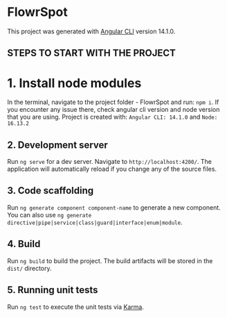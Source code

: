 # FlowrSpot
This project was generated with [Angular CLI](https://github.com/angular/angular-cli) version 14.1.0.
## STEPS TO START WITH THE PROJECT

# 1. Install node modules
In the terminal, navigate to the project folder - FlowrSpot and run: `npm i`. If you encounter any issue there, check angular cli version and node version that you are using. Project is created with: 
`Angular CLI: 14.1.0` and `Node: 16.13.2`

## 2. Development server
Run `ng serve` for a dev server. Navigate to `http://localhost:4200/`. The application will automatically reload if you change any of the source files.

## 3. Code scaffolding
Run `ng generate component component-name` to generate a new component. You can also use `ng generate directive|pipe|service|class|guard|interface|enum|module`.

## 4. Build
Run `ng build` to build the project. The build artifacts will be stored in the `dist/` directory.

## 5. Running unit tests
Run `ng test` to execute the unit tests via [Karma](https://karma-runner.github.io).